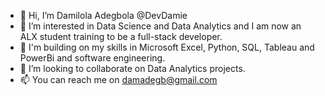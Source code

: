 - 👋 Hi, I’m Damilola Adegbola @DevDamie
- 👀 I’m interested in Data Science and Data Analytics and I am now an ALX student training to be a full-stack developer.
- 🌱 I'm building on my skills in Microsoft Excel, Python, SQL, Tableau and PowerBi and software engineering.
- 💞️ I’m looking to collaborate on Data Analytics projects.
- 📫 You can reach me on damadegb@gmail.com

<!---
DevDamie/DevDamie is a ✨ special ✨ repository because its `README.md` (this file) appears on your GitHub profile.
You can click the Preview link to take a look at your changes.
--->

